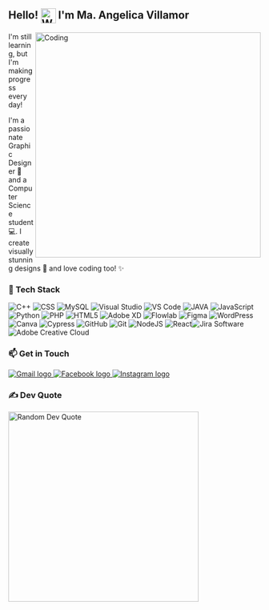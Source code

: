 <!DOCTYPE html>
<html lang="en">
<head>
  <meta charset="UTF-8">
  <meta name="viewport" content="width=device-width, initial-scale=1.0">
</head>
<body>
    <h2>
        Hello! 
        <img src="https://user-images.githubusercontent.com/18350557/176309783-0785949b-9127-417c-8b55-ab5a4333674e.gif" 
             alt="Waving hand" 
             style="width: 30px; height: 30px; vertical-align: middle;" /> 
        I'm Ma. Angelica Villamor
    </h2>
    <img align="right" 
         alt="Coding" 
         width="450" 
         src="https://user-images.githubusercontent.com/74038190/212750155-3ceddfbd-19d3-40a3-87af-8d329c8323c4.gif" />
</body>
</html>
    <p>  
    I'm still learning, but I'm making progress every day!
    </p>
    <p>
     I'm a passionate Graphic Designer 🎨 and a Computer Science student 💻. I create visually stunning designs 🌟 and love coding too! ✨
    </p>
  </div>

<!-- Tech Stack Section -->
 ### 🚀 Tech Stack

![C++](https://img.shields.io/badge/c++-00599C?style=flat&logo=c%2B%2B&logoColor=white) <img src="https://img.shields.io/badge/CSS-1572B6.svg?style=flat&logo=css3&logoColor=white" alt="CSS">
![MySQL](https://img.shields.io/badge/mysql-%234479A1.svg?style=flat&logo=mysql&logoColor=white) ![Visual Studio](https://img.shields.io/badge/Visual%20Studio-%23007ACC.svg?style=flat&logo=visual%20studio&logoColor=white) ![VS Code](https://img.shields.io/badge/VS%20Code-%23007ACC.svg?style=flat&logo=visualstudiocode&logoColor=white) ![JAVA](https://img.shields.io/badge/java-%23f8bc2c.svg?style=flat&logo=java&logoColor=white) ![JavaScript](https://img.shields.io/badge/javascript-%23323330.svg?style=flat&logo=javascript&logoColor=%23F7DF1E) ![Python](https://img.shields.io/badge/python-3670A0?style=flat&logo=python&logoColor=ffdd54) ![PHP](https://img.shields.io/badge/php-%23777777.svg?style=flat&logo=php&logoColor=white) ![HTML5](https://img.shields.io/badge/html5-%23E34F26.svg?style=flat&logo=html5&logoColor=white) ![Adobe XD](https://img.shields.io/badge/Adobe%20XD-%238A00FF.svg?style=flat&logo=Adobe%20XD&logoColor=white) ![Flowlab](https://img.shields.io/badge/Flowlab-%23000000.svg?style=flat&logo=flowlab&logoColor=white) ![Figma](https://img.shields.io/badge/figma-%23F24E1E.svg?style=flat&logo=figma&logoColor=white) ![WordPress](https://img.shields.io/badge/WordPress-%23117AC9.svg?style=flat&logo=WordPress&logoColor=white) ![Canva](https://img.shields.io/badge/canva-%2300C4CC.svg?style=flat&logo=canva&logoColor=white) ![Cypress](https://img.shields.io/badge/cypress-17202C?style=flat&logo=cypress&logoColor=white) ![GitHub](https://img.shields.io/badge/github-%23121011.svg?style=flat&logo=github&logoColor=white) ![Git](https://img.shields.io/badge/git-%23F1502F.svg?style=flat&logo=git&logoColor=white) ![NodeJS](https://img.shields.io/badge/node.js-6DA55F?style=flat&logo=node.js&logoColor=white) ![React](https://img.shields.io/badge/react-%2320232a.svg?style=flat&logo=react&logoColor=%2361DAFB)![Jira Software](https://img.shields.io/badge/Jira%20Software-0052CC.svg?style=flat&logo=Jira&logoColor=white)![Adobe Creative Cloud](https://img.shields.io/badge/Adobe%20Creative%20Cloud-DA1F26.svg?style=flat&logo=Adobe%20Creative%20Cloud&logoColor=white)

  <!-- Get in Touch Section -->
  <div class="container fadeIn">
    <h3 class="section-title">📫 Get in Touch</h3>
    <div class="contact-icons">
      <!-- Gmail Link -->
      <a href="mailto:angelicabanastao@gmail.com">
        <img src="https://img.shields.io/static/v1?message=Gmail&logo=gmail&label=&color=D14836&logoColor=white&labelColor=&style=flat" alt="Gmail logo" />
      </a>
      <!-- Facebook Link -->
      <a href="https://www.facebook.com/aenjie.2002?mibextid=ZbWKwL">
        <img src="https://img.shields.io/static/v1?message=Facebook&logo=facebook&label=&color=1877F2&logoColor=white&labelColor=&style=flat" alt="Facebook logo" />
      </a>
      <!-- Instagram Link -->
      <a href="https://www.instagram.com/aenjiie.bnsto/">
        <img src="https://img.shields.io/static/v1?message=Instagram&logo=instagram&label=&color=E4405F&logoColor=white&labelColor=&style=flat" alt="Instagram logo" />
      </a>
    </div>
  </div>
<!-- Random Dev Quote Section (Landscape Layout) -->
<div class="section">
  <h3 class="section-title">✍️ Dev Quote</h3>
  <div class="quote-info">
    <img src="https://quotes-github-readme.vercel.app/api?type=horizontal&theme=merko&cachebust=1" alt="Random Dev Quote" style="width: 380px; height: auto;" />
  </div>
</div>

</body>
</html>
